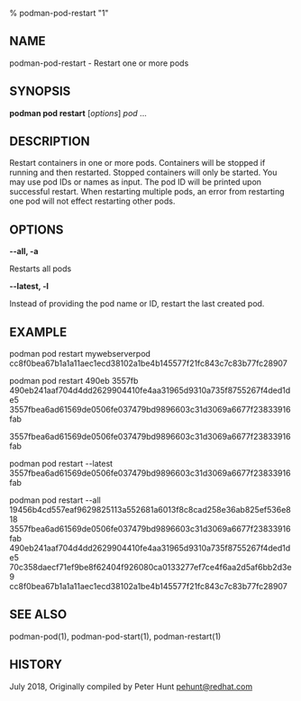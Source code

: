 % podman-pod-restart "1"

## NAME
podman\-pod\-restart - Restart one or more pods

## SYNOPSIS
**podman pod restart** [*options*] *pod* ...

## DESCRIPTION
Restart containers in one or more pods. Containers will be stopped if running and then restarted.
Stopped containers will only be started. You may use pod IDs or names as input.
The pod ID will be printed upon successful restart.
When restarting multiple pods, an error from restarting one pod will not effect restarting other pods.

## OPTIONS

**--all, -a**

Restarts all pods

**--latest, -l**

Instead of providing the pod name or ID, restart the last created pod.

## EXAMPLE

podman pod restart mywebserverpod
cc8f0bea67b1a1a11aec1ecd38102a1be4b145577f21fc843c7c83b77fc28907

podman pod restart 490eb 3557fb
490eb241aaf704d4dd2629904410fe4aa31965d9310a735f8755267f4ded1de5
3557fbea6ad61569de0506fe037479bd9896603c31d3069a6677f23833916fab

3557fbea6ad61569de0506fe037479bd9896603c31d3069a6677f23833916fab

podman pod restart --latest
3557fbea6ad61569de0506fe037479bd9896603c31d3069a6677f23833916fab

podman pod restart --all
19456b4cd557eaf9629825113a552681a6013f8c8cad258e36ab825ef536e818
3557fbea6ad61569de0506fe037479bd9896603c31d3069a6677f23833916fab
490eb241aaf704d4dd2629904410fe4aa31965d9310a735f8755267f4ded1de5
70c358daecf71ef9be8f62404f926080ca0133277ef7ce4f6aa2d5af6bb2d3e9
cc8f0bea67b1a1a11aec1ecd38102a1be4b145577f21fc843c7c83b77fc28907

## SEE ALSO
podman-pod(1), podman-pod-start(1), podman-restart(1)

## HISTORY
July 2018, Originally compiled by Peter Hunt <pehunt@redhat.com>
